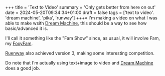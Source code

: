+++
title = 'Text to Video'
summary = 'Only gets better from here on out'
date = 2024-05-20T09:34:34+01:00
draft = false
tags = ['text to video'. 'dream machine', 'pika', 'runway']
+++«
I'm making a video on what I was able to make wsith [Dream Machine](https://lumalabs.ai/dream-machine), this should be a way to see how basic/advanced it is.

I'll call it something like the "Fam Show" since, as usual, it will involve Fam, my [FoxyFam](https://www.foxyfam.io/).

[Ruenway](https://runwayml.com/) also achieved version 3, making some interesting competition.

Do note that I'm actually using text+image to video and [Dream Machine](https://lumalabs.ai/dream-machine) does a good job.
